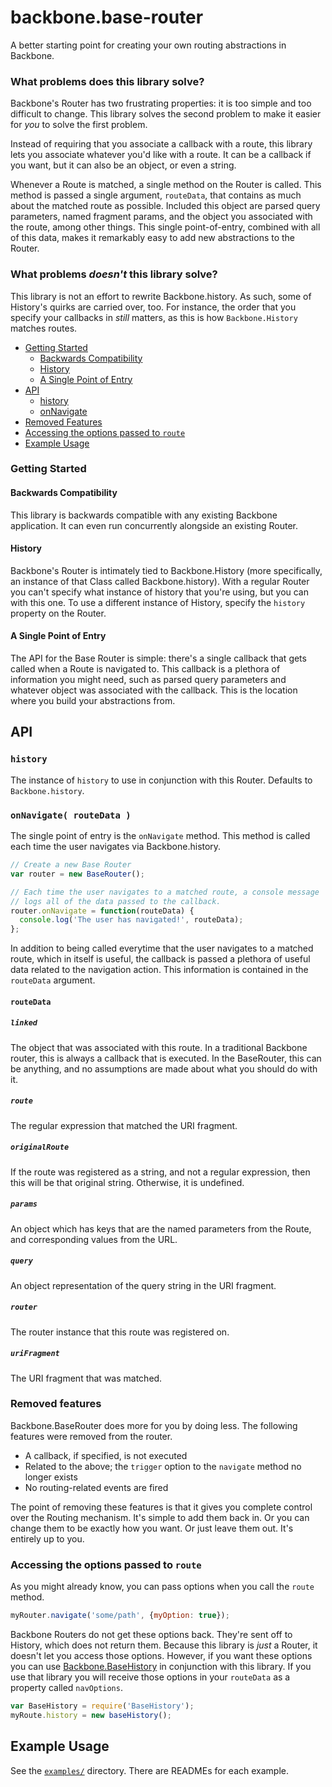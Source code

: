 # backbone.base-router

A better starting point for creating your own routing abstractions in Backbone.

### What problems does this library solve?

Backbone's Router has two frustrating properties: it is too simple and too difficult to
change. This library solves the second problem to make it easier for *you* to solve the
first problem.

Instead of requiring that you associate a callback with a route, this library
lets you associate whatever you'd like with a route. It can be a callback if you want,
but it can also be an object, or even a string.

Whenever a Route is matched, a single method on the Router is called. This method is passed a single
argument, `routeData`, that contains as much about the matched route as possible. Included this object are parsed
query parameters, named fragment params, and the object you associated with the route, among other things. This
single point-of-entry, combined with all of this data, makes it remarkably easy to add new abstractions to the Router.

### What problems *doesn't* this library solve?

This library is not an effort to rewrite Backbone.history. As such, some of History's quirks are carried
over, too. For instance, the order that you specify your callbacks in *still* matters, as this is how `Backbone.History` matches routes.

- [Getting Started](#getting-started)
  - [Backwards Compatibility](#backwards-compatibility)
  - [History](#history)
  - [A Single Point of Entry](#a-single-point-of-entry)
- [API](#api)
  - [history](#history)
  - [onNavigate](#onnavigate-routedata-)
- [Removed Features](#removed-features)
- [Accessing the options passed to `route`](#accessing-the-options-passed-to-route)
- [Example Usage](#example-usage)

### Getting Started

#### Backwards Compatibility

This library is backwards compatible with any existing Backbone application. It can even run concurrently
alongside an existing Router.

#### History

Backbone's Router is intimately tied to Backbone.History (more specifically, an instance
of that Class called Backbone.history). With a regular Router you can't specify what instance
of history that you're using, but you can with this one. To use a different instance of History, specify the
`history` property on the Router.

#### A Single Point of Entry

The API for the Base Router is simple: there's a single callback that gets called when a Route is navigated
to. This callback is a plethora of information you might need, such as parsed query
parameters and whatever object was associated with the callback. This is the location
where you build your abstractions from.

## API

### `history`

The instance of `history` to use in conjunction with this Router. Defaults to `Backbone.history`.

### `onNavigate( routeData )`

The single point of entry is the `onNavigate` method. This method is called each time the user navigates
via Backbone.history.

```js
// Create a new Base Router
var router = new BaseRouter();

// Each time the user navigates to a matched route, a console message
// logs all of the data passed to the callback.
router.onNavigate = function(routeData) {
  console.log('The user has navigated!', routeData);
};
```

In addition to being called everytime that the user navigates to a matched route, which in itself is useful, the
callback is passed a plethora of useful data related to the navigation action. This information is contained
in the `routeData` argument.

#### `routeData`

##### `linked`

The object that was associated with this route. In a traditional Backbone router, this is always a callback that
is executed. In the BaseRouter, this can be anything, and no assumptions are made about what you should do with it.

##### `route`

The regular expression that matched the URI fragment.

##### `originalRoute`

If the route was registered as a string, and not a regular expression, then this will
be that original string. Otherwise, it is undefined.

##### `params`

An object which has keys that are the named parameters from the Route, and corresponding values
from the URL.

##### `query`

An object representation of the query string in the URI fragment.

##### `router`

The router instance that this route was registered on.

##### `uriFragment`

The URI fragment that was matched.

### Removed features

Backbone.BaseRouter does more for you by doing less. The following features were removed from the router.

- A callback, if specified, is not executed
- Related to the above; the `trigger` option to the `navigate` method no longer exists
- No routing-related events are fired

The point of removing these features is that it gives you complete control over the Routing
mechanism. It's simple to add them back in. Or you can change them to be exactly how you
want. Or just leave them out. It's entirely up to you.

### Accessing the options passed to `route`

As you might already know, you can pass options when you call the `route` method.

```js
myRouter.navigate('some/path', {myOption: true});
```

Backbone Routers do not get these options back. They're sent off to History, which does not
return them. Because this library is *just* a Router, it doesn't let you access those options. However, if you want
these options you can use [Backbone.BaseHistory](https://github.com/jmeas/backbone.base-history) in conjunction
with this library. If you use that library you will receive those options in your `routeData` as a property
called `navOptions`.

```js
var BaseHistory = require('BaseHistory');
myRoute.history = new baseHistory();
```

## Example Usage

See the [`examples/`](https://github.com/jmeas/backbone.base-router/tree/updates/examples) directory. There are READMEs for each example.
